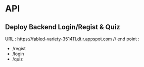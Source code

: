 # API
## Deploy Backend Login/Regist & Quiz
URL : https://fabled-variety-351411.dt.r.appspot.com
//
end point : 
* /regist
* /login
* /quiz
